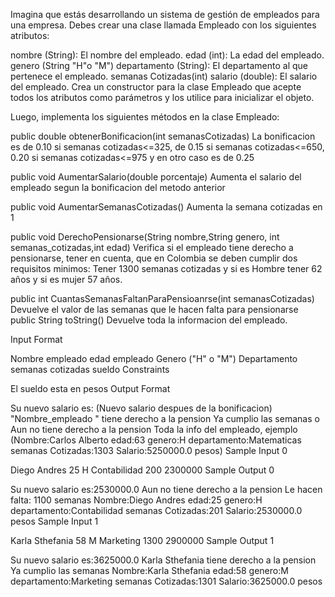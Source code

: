 Imagina que estás desarrollando un sistema de gestión de empleados para una empresa. Debes crear una clase llamada Empleado con los siguientes atributos:

nombre (String): El nombre del empleado.
edad (int): La edad del empleado.
genero (String "H"o "M")
departamento (String): El departamento al que pertenece el empleado.
semanas Cotizadas(int)
salario (double): El salario del empleado.
Crea un constructor para la clase Empleado que acepte todos los atributos como parámetros y los utilice para inicializar el objeto.

Luego, implementa los siguientes métodos en la clase Empleado:

public double obtenerBonificacion(int semanasCotizadas) La bonificacion es de 0.10 si semanas cotizadas<=325, de 0.15 si semanas cotizadas<=650, 0.20 si semanas cotizadas<=975 y en otro caso es de 0.25

public void AumentarSalario(double porcentaje) Aumenta el salario del empleado segun la bonificacion del metodo anterior

public void AumentarSemanasCotizadas() Aumenta la semana cotizadas en 1

public void DerechoPensionarse(String nombre,String genero, int semanas_cotizadas,int edad) Verifica si el empleado tiene derecho a pensionarse, tener en cuenta, que en Colombia se deben cumplir dos requisitos minimos: Tener 1300 semanas cotizadas y si es Hombre tener 62 años y si es mujer 57 años.

public int CuantasSemanasFaltanParaPensioanrse(int semanasCotizadas) Devuelve el valor de las semanas que le hacen falta para pensionarse public String toString() Devuelve toda la informacion del empleado.

Input Format

Nombre empleado
edad empleado
Genero ("H" o "M")
Departamento
semanas cotizadas
sueldo
Constraints

El sueldo esta en pesos
Output Format

Su nuevo salario es: (Nuevo salario despues de la bonificacion)
"Nombre_empleado " tiene derecho a la pension
Ya cumplio las semanas o Aun no tiene derecho a la pension
Toda la info del empleado, ejemplo (Nombre:Carlos Alberto edad:63 genero:H departamento:Matematicas semanas Cotizadas:1303 Salario:5250000.0 pesos)
Sample Input 0

Diego Andres
25
H
Contabilidad
200
2300000
Sample Output 0

Su nuevo salario es:2530000.0
Aun no tiene derecho a la pension
Le hacen falta: 1100 semanas
Nombre:Diego Andres edad:25 genero:H departamento:Contabilidad semanas Cotizadas:201 Salario:2530000.0 pesos
Sample Input 1

Karla Sthefania
58
M
Marketing
1300
2900000
Sample Output 1

Su nuevo salario es:3625000.0
Karla Sthefania tiene derecho a la pension
Ya cumplio las semanas
Nombre:Karla Sthefania edad:58 genero:M departamento:Marketing semanas Cotizadas:1301 Salario:3625000.0 pesos
